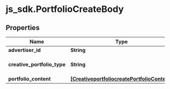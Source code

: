# js_sdk.PortfolioCreateBody

## Properties
Name | Type | Description | Notes
------------ | ------------- | ------------- | -------------
**advertiser_id** | **String** |  | [required] 
**creative_portfolio_type** | **String** |  | [optional] [default to &#x27;CTA&#x27;]
**portfolio_content** | [**[CreativeportfoliocreatePortfolioContent]**](CreativeportfoliocreatePortfolioContent.md) |  | [required] 
